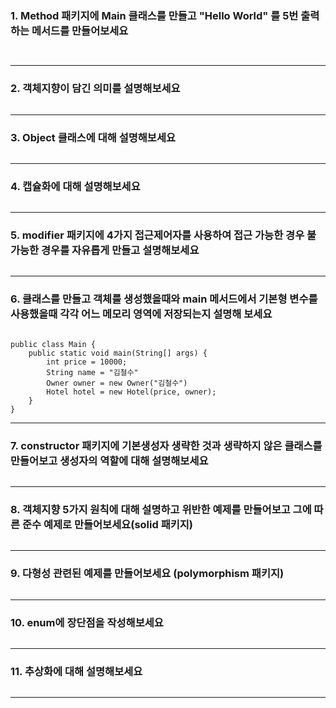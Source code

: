 ### 1. Method 패키지에 Main 클래스를 만들고 "Hello World" 를 5번 출력하는 메서드를 만들어보세요
~~~
 
~~~
--- 
### 2. 객체지향이 담긴 의미를 설명해보세요
~~~

~~~
--- 

### 3. Object 클래스에 대해 설명해보세요
~~~

~~~
---

### 4. 캡슐화에 대해 설명해보세요
~~~ 

~~~
--- 

### 5. modifier 패키지에 4가지 접근제어자를 사용하여 접근 가능한 경우 불가능한 경우를 자유롭게 만들고 설명해보세요  
~~~

~~~
--- 

### 6. 클래스를 만들고 객체를 생성했을때와 main 메서드에서 기본형 변수를 사용했을때 각각 어느 메모리 영역에 저장되는지 설명해 보세요 
~~~

public class Main {
    public static void main(String[] args) {
        int price = 10000;
        String name = "김철수"
        Owner owner = new Owner("김철수")
        Hotel hotel = new Hotel(price, owner);
    }
}

~~~
---

### 7. constructor 패키지에 기본생성자 생략한 것과 생략하지 않은 클래스를 만들어보고 생성자의 역할에 대해 설명해보세요
~~~

~~~

--- 
### 8. 객체지향 5가지 원칙에 대해 설명하고 위반한 예제를 만들어보고 그에 따른 준수 예제로 만들어보세요(solid 패키지)
~~~

~~~
---

### 9. 다형성 관련된 예제를 만들어보세요 (polymorphism 패키지)
~~~

~~~
---

### 10. enum에 장단점을 작성해보세요
~~~

~~~
---

### 11. 추상화에 대해 설명해보세요
~~~

~~~
---

